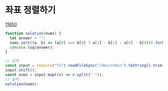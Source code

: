 # 좌표 정렬하기
<a href="https://www.acmicpc.net/problem/11650">11650</a>

```javascript
function solution(nums) {
  let answer = "";
  nums.sort((a, b) => (a[0] === b[0] ? a[1] - b[1] : a[0] - b[0])).forEach((v) => (answer += `${v[0]} ${v[1]}\n`));
  console.log(answer);
}

// 입력
const input = require("fs").readFileSync("/dev/stdin").toString().trim().split("\n");
input.shift();
const nums = input.map((v) => v.split(" "));
// 출력
solution(nums);
```

